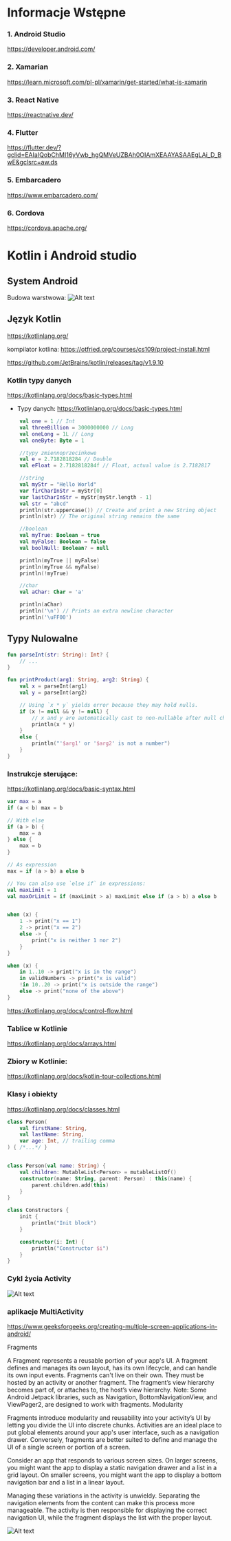 # Informacje Wstępne

### 1. Android Studio
https://developer.android.com/

### 2. Xamarian
https://learn.microsoft.com/pl-pl/xamarin/get-started/what-is-xamarin

### 3. React Native
https://reactnative.dev/

### 4. Flutter
https://flutter.dev/?gclid=EAIaIQobChMI16yVwb_hgQMVeUZBAh0OIAmXEAAYASAAEgLAi_D_BwE&gclsrc=aw.ds

### 5. Embarcadero
https://www.embarcadero.com/

### 6. Cordova
https://cordova.apache.org/


# Kotlin i Android studio


## System Android
Budowa warstwowa:
![Alt text](Android-system-architecture.jpg)

## Język Kotlin
https://kotlinlang.org/

kompilator kotlina:
https://otfried.org/courses/cs109/project-install.html

https://github.com/JetBrains/kotlin/releases/tag/v1.9.10

### Kotlin typy danych
https://kotlinlang.org/docs/basic-types.html


- Typy danych: https://kotlinlang.org/docs/basic-types.html


```kotlin
    val one = 1 // Int
    val threeBillion = 3000000000 // Long
    val oneLong = 1L // Long
    val oneByte: Byte = 1

    //typy zmiennoprzecinkowe
    val e = 2.7182818284 // Double
    val eFloat = 2.7182818284f // Float, actual value is 2.7182817

    //string
    val myStr = "Hello World"
    var firCharInStr = myStr[0]
    var lastCharInStr = myStr[myStr.length - 1]
    val str = "abcd"
    println(str.uppercase()) // Create and print a new String object
    println(str) // The original string remains the same

    //boolean
    val myTrue: Boolean = true
    val myFalse: Boolean = false
    val boolNull: Boolean? = null

    println(myTrue || myFalse)
    println(myTrue && myFalse)
    println(!myTrue) 

    //char
    val aChar: Char = 'a'

    println(aChar)
    println('\n') // Prints an extra newline character
    println('\uFF00')

``` 

## Typy Nulowalne
```kotlin
fun parseInt(str: String): Int? {
    // ...
}

fun printProduct(arg1: String, arg2: String) {
    val x = parseInt(arg1)
    val y = parseInt(arg2)

    // Using `x * y` yields error because they may hold nulls.
    if (x != null && y != null) {
        // x and y are automatically cast to non-nullable after null check
        println(x * y)
    }
    else {
        println("'$arg1' or '$arg2' is not a number")
    }    
}

```

### Instrukcje sterujące:
https://kotlinlang.org/docs/basic-syntax.html

```kotlin
var max = a
if (a < b) max = b

// With else
if (a > b) {
    max = a
} else {
    max = b
}

// As expression
max = if (a > b) a else b

// You can also use `else if` in expressions:
val maxLimit = 1
val maxOrLimit = if (maxLimit > a) maxLimit else if (a > b) a else b


when (x) {
    1 -> print("x == 1")
    2 -> print("x == 2")
    else -> {
        print("x is neither 1 nor 2")
    }
}

when (x) {
    in 1..10 -> print("x is in the range")
    in validNumbers -> print("x is valid")
    !in 10..20 -> print("x is outside the range")
    else -> print("none of the above")
}
```

https://kotlinlang.org/docs/control-flow.html

### Tablice w Kotlinie
https://kotlinlang.org/docs/arrays.html

### Zbiory w Kotlinie:
https://kotlinlang.org/docs/kotlin-tour-collections.html

### Klasy i obiekty
https://kotlinlang.org/docs/classes.html


```kotlin
class Person(
    val firstName: String,
    val lastName: String,
    var age: Int, // trailing comma
) { /*...*/ }


class Person(val name: String) {
    val children: MutableList<Person> = mutableListOf()
    constructor(name: String, parent: Person) : this(name) {
        parent.children.add(this)
    }
}

class Constructors {
    init {
        println("Init block")
    }

    constructor(i: Int) {
        println("Constructor $i")
    }
}
```



### Cykl życia Activity
![Alt text](activity_lifecycle.png)


### aplikacje MultiActivity

https://www.geeksforgeeks.org/creating-multiple-screen-applications-in-android/


Fragments

A Fragment represents a reusable portion of your app's UI. A fragment defines and manages its own layout, has its own lifecycle, and can handle its own input events. Fragments can't live on their own. They must be hosted by an activity or another fragment. The fragment’s view hierarchy becomes part of, or attaches to, the host’s view hierarchy.
Note: Some Android Jetpack libraries, such as Navigation, BottomNavigationView, and ViewPager2, are designed to work with fragments.
Modularity

Fragments introduce modularity and reusability into your activity’s UI by letting you divide the UI into discrete chunks. Activities are an ideal place to put global elements around your app's user interface, such as a navigation drawer. Conversely, fragments are better suited to define and manage the UI of a single screen or portion of a screen.

Consider an app that responds to various screen sizes. On larger screens, you might want the app to display a static navigation drawer and a list in a grid layout. On smaller screens, you might want the app to display a bottom navigation bar and a list in a linear layout.

Managing these variations in the activity is unwieldy. Separating the navigation elements from the content can make this process more manageable. The activity is then responsible for displaying the correct navigation UI, while the fragment displays the list with the proper layout.


![Alt text](fragment-screen-sizes.png)